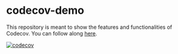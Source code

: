# codecov-demo
This repository is meant to show the features and functionalities of Codecov. You can follow along [here](https://docs.codecov.com/docs/codecov-tutorial).

[![codecov](https://codecov.io/gh/Angelodaniel/codecov-demo/graph/badge.svg?token=O7SZOU4GMR)](https://codecov.io/gh/Angelodaniel/codecov-demo)